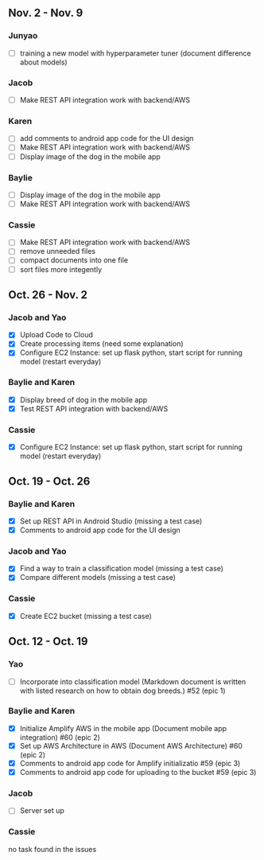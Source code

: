 ## Nov. 2 - Nov. 9
###  Junyao
- [ ] training a new model with hyperparameter tuner (document difference about models)

### Jacob
- [ ] Make REST API integration work with backend/AWS

### Karen
- [ ] add comments to android app code for the UI design
- [ ] Make REST API integration work with backend/AWS
- [ ] Display image of the dog in the mobile app

### Baylie
- [ ] Display image of the dog in the mobile app
- [ ] Make REST API integration work with backend/AWS

### Cassie
- [ ] Make REST API integration work with backend/AWS
- [ ] remove unneeded files
- [ ] compact documents into one file
- [ ] sort files more integently

## Oct. 26 - Nov. 2
### Jacob and Yao
- [x] Upload Code to Cloud
- [x] Create processing items (need some explanation)
- [x] Configure EC2 Instance: set up flask python, start script for running model (restart everyday)

### Baylie and Karen
- [x] Display breed of dog in the mobile app
- [x] Test REST API integration with backend/AWS

### Cassie
- [x] Configure EC2 Instance: set up flask python, start script for running model (restart everyday)

## Oct. 19 - Oct. 26
### Baylie and Karen
- [x] Set up REST API in Android Studio (missing a test case)
- [x] Comments to android app code for the UI design

### Jacob and Yao
- [x] Find a way to train a classification model (missing a test case)
- [x] Compare different models (missing a test case)

### Cassie
- [x] Create EC2 bucket (missing a test case)

## Oct. 12 - Oct. 19
### Yao 
- [ ] Incorporate into classification model (Markdown document is written with listed research on how to obtain dog breeds.) #52 (epic 1)

### Baylie and Karen
- [x] Initialize Amplify AWS in the mobile app (Document mobile app integration) #60 (epic 2)
- [x] Set up AWS Architecture in AWS (Document AWS Architecture) #60 (epic 2)
- [x] Comments to android app code for Amplify initializatio #59 (epic 3)
- [x] Comments to android app code for uploading to the bucket #59 (epic 3)

### Jacob
- [ ] Server set up

### Cassie
no task found in the issues

